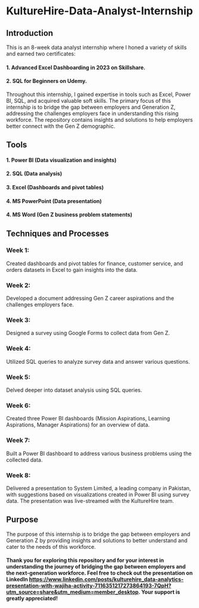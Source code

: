 # KultureHire-Data-Analyst-Internship

## Introduction
This is an 8-week data analyst internship where I honed a variety of skills and earned two certificates:
#### 1. Advanced Excel Dashboarding in 2023 on Skillshare.
#### 2. SQL for Beginners on Udemy.
Throughout this internship, I gained expertise in tools such as Excel, Power BI, SQL, and acquired valuable soft skills. The primary focus of this internship is to bridge the gap between employers and Generation Z, addressing the challenges employers face in understanding this rising workforce. The repository contains insights and solutions to help employers better connect with the Gen Z demographic.

## Tools
#### 1. Power BI (Data visualization and insights)
#### 2. SQL (Data analysis)
#### 3. Excel (Dashboards and pivot tables)
#### 4. MS PowerPoint (Data presentation)
#### 4. MS Word (Gen Z business problem statements)

## Techniques and Processes
### Week 1:
Created dashboards and pivot tables for finance, customer service, and orders datasets in Excel to gain insights into the data.
### Week 2:
Developed a document addressing Gen Z career aspirations and the challenges employers face.
### Week 3:
Designed a survey using Google Forms to collect data from Gen Z.
### Week 4:
Utilized SQL queries to analyze survey data and answer various questions.
### Week 5:
Delved deeper into dataset analysis using SQL queries.
### Week 6:
Created three Power BI dashboards (Mission Aspirations, Learning Aspirations, Manager Aspirations) for an overview of data.
### Week 7:
Built a Power BI dashboard to address various business problems using the collected data.
### Week 8:
Delivered a presentation to System Limited, a leading company in Pakistan, with suggestions based on visualizations created in Power BI using survey data. The presentation was live-streamed with the KultureHire team.
## Purpose
The purpose of this internship is to bridge the gap between employers and Generation Z by providing insights and solutions to better understand and cater to the needs of this workforce.



#### Thank you for exploring this repository and for your interest in understanding the journey of bridging the gap between employers and the next-generation workforce. Feel free to check out the presentation on LinkedIn https://www.linkedin.com/posts/kulturehire_data-analytics-presentation-with-wajiha-activity-7116351217273864193-7QpH?utm_source=share&utm_medium=member_desktop. Your support is greatly appreciated!
